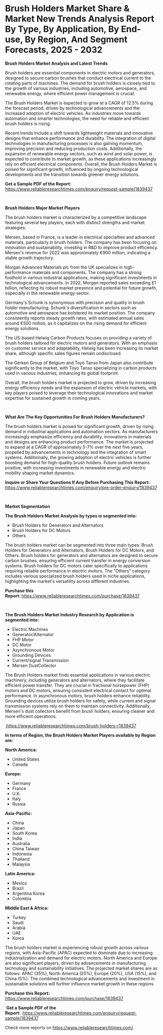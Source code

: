 <p><h1>Brush Holders Market Share & Market New Trends Analysis Report By Type, By Application, By End-use, By Region, And Segment Forecasts, 2025 - 2032</h1></p><p><strong>Brush Holders Market Analysis and Latest Trends</strong></p>
<p><p>Brush holders are essential components in electric motors and generators, designed to secure carbon brushes that conduct electrical current to the rotating parts of machines. The demand for brush holders is closely tied to the growth of various industries, including automotive, aerospace, and renewable energy, where efficient power management is crucial.</p><p>The Brush Holders Market is expected to grow at a CAGR of 12.5% during the forecast period, driven by technological advancements and the increased adoption of electric vehicles. As industries move towards automation and smarter technologies, the need for reliable and efficient brush holders is rising.</p><p>Recent trends include a shift towards lightweight materials and innovative designs that enhance performance and durability. The integration of digital technologies in manufacturing processes is also gaining momentum, improving precision and reducing production costs. Additionally, the expansion of renewable energy sectors, such as wind and solar power, is expected to contribute to market growth, as these applications increasingly rely on efficient electrical components. Overall, the Brush Holders Market is poised for significant growth, influenced by ongoing technological developments and the transition towards greener energy solutions.</p></p>
<p><strong>Get a Sample PDF of the Report:&nbsp;</strong> <a href="https://www.reliableresearchtimes.com/enquiry/request-sample/1839437?utm_campaign=3283&utm_medium=2&utm_source=Github&utm_content=ia&utm_term=10042025&utm_id=brush-holders">https://www.reliableresearchtimes.com/enquiry/request-sample/1839437</a></p>
<p>&nbsp;</p>
<p><strong>Brush Holders Major Market Players</strong></p>
<p><p>The brush holders market is characterized by a competitive landscape featuring several key players, each with distinct strengths and market strategies. </p><p>Mersen, based in France, is a leader in electrical specialties and advanced materials, particularly in brush holders. The company has been focusing on innovation and sustainability, investing in R&D to improve product efficiency. Mersen's revenue for 2022 was approximately €900 million, indicating a stable growth trajectory.</p><p>Morgan Advanced Materials plc from the UK specializes in high-performance materials and components. The company has a strong foothold in various industrial applications, making significant investments in technological advancements. In 2022, Morgan reported sales exceeding £1 billion, reflecting its robust market presence and potential for future growth, especially in the renewable energy sector.</p><p>Germany's Schunk is synonymous with precision and quality in brush holder manufacturing. Schunk's diversification in sectors such as automotive and aerospace has bolstered its market position. The company consistently reports steady growth rates, with estimated annual sales around €500 million, as it capitalizes on the rising demand for efficient energy solutions.</p><p>The US-based Helwig Carbon Products focuses on providing a variety of brush holders tailored for electric motors and generators. With an emphasis on customer service and adaptability, Helwig has been increasing its market share, although specific sales figures remain undisclosed.</p><p>The Gerken Group of Belgium and Toyo Tanso from Japan also contribute significantly to the market, with Toyo Tanso specializing in carbon products used in various industries, enhancing its global footprint. </p><p>Overall, the brush holders market is projected to grow, driven by increasing energy efficiency needs and the expansion of electric vehicle markets, with key players poised to leverage their technological innovations and market expertise for sustained growth in coming years.</p></p>
<p>&nbsp;</p>
<p><strong>What Are The Key Opportunities For Brush Holders Manufacturers?</strong></p>
<p><p>The brush holders market is poised for significant growth, driven by rising demand in industrial applications and automation sectors. As manufacturers increasingly emphasize efficiency and durability, innovations in materials and designs are enhancing product performance. The market is projected to expand at a CAGR of approximately 5-7% over the next five years, propelled by advancements in technology and the integration of smart systems. Additionally, the growing adoption of electric vehicles is further boosting demand for high-quality brush holders. Future outlook remains positive, with increasing investments in renewable energy and electric mobility shaping market dynamics.</p></p>
<p><strong>Inquire or Share Your Questions If Any Before Purchasing This Report:</strong> <a href="https://www.reliableresearchtimes.com/enquiry/pre-order-enquiry/1839437?utm_campaign=3283&utm_medium=2&utm_source=Github&utm_content=ia&utm_term=10042025&utm_id=brush-holders">https://www.reliableresearchtimes.com/enquiry/pre-order-enquiry/1839437</a></p>
<p>&nbsp;</p>
<p><strong>Market Segmentation</strong></p>
<p><strong>The Brush Holders Market Analysis by types is segmented into:</strong></p>
<p><ul><li>Brush Holders for Generators and Alternators</li><li>Brush Holders for DC Motors</li><li>Others</li></ul></p>
<p><p>The brush holders market can be segmented into three main types: Brush Holders for Generators and Alternators, Brush Holders for DC Motors, and Others. Brush holders for generators and alternators are designed to secure carbon brushes, ensuring efficient current transfer in energy conversion systems. Brush holders for DC motors cater specifically to applications requiring reliable performance in electric motors. The "Others" category includes various specialized brush holders used in niche applications, highlighting the market's versatility across different industries.</p></p>
<p><strong>Purchase this Report:&nbsp;</strong><a href="https://www.reliableresearchtimes.com/purchase/1839437?utm_campaign=3283&utm_medium=2&utm_source=Github&utm_content=ia&utm_term=10042025&utm_id=brush-holders">https://www.reliableresearchtimes.com/purchase/1839437</a></p>
<p>&nbsp;</p>
<p><strong>The Brush Holders Market Industry Research by Application is segmented into:</strong></p>
<p><ul><li>Electric Machines</li><li>Generator/Alternator</li><li>FHP Motor</li><li>DC Motor</li><li>Asynchronous Motor</li><li>Grounding Devices</li><li>Current/signal Transmission</li><li>Mersen DustCollector</li></ul></p>
<p><p>The Brush Holders market finds essential applications in various electric machinery, including generators and alternators, where they facilitate efficient power transfer. They are crucial in fractional horsepower (FHP) motors and DC motors, ensuring consistent electrical contact for optimal performance. In asynchronous motors, brush holders enhance reliability. Grounding devices utilize brush holders for safety, while current and signal transmission systems rely on them to maintain connectivity. Additionally, Mersen's dust collectors benefit from brush holders, ensuring cleaner and more efficient operations.</p></p>
<p><a href="https://www.reliableresearchtimes.com/brush-holders-r1839437?utm_campaign=3283&utm_medium=2&utm_source=Github&utm_content=ia&utm_term=10042025&utm_id=brush-holders">&nbsp;https://www.reliableresearchtimes.com/brush-holders-r1839437</a></p>
<p><strong>In terms of Region, the Brush Holders Market Players available by Region are:</strong></p>
<p>
    <p> <strong> North America: </strong>
        <ul>
            <li>United States</li>
            <li>Canada</li>
        </ul>
        </p> 
    <p> <strong> Europe: </strong>
        <ul>
            <li>Germany</li>
            <li>France</li>
            <li>U.K.</li>
            <li>Italy</li>
            <li>Russia</li>
        </ul>
        </p> 
    <p> <strong> Asia-Pacific: </strong>
        <ul>
            <li>China</li>
            <li>Japan</li>
            <li>South Korea</li>
            <li>India</li>
            <li>Australia</li>
            <li>China Taiwan</li>
            <li>Indonesia</li>
            <li>Thailand</li>
            <li>Malaysia</li>
        </ul>
        </p> 
    <p> <strong> Latin America: </strong>
        <ul>
            <li>Mexico</li>
            <li>Brazil</li>
            <li>Argentina Korea</li>
            <li>Colombia</li>
        </ul>
        </p> 
    <p> <strong> Middle East & Africa: </strong>
        <ul>
            <li>Turkey</li>
            <li>Saudi</li>
            <li>Arabia</li>
            <li>UAE</li>
            <li>Korea</li>
        </ul>
    </p>
    </p>
<p><p>The brush holders market is experiencing robust growth across various regions, with Asia-Pacific (APAC) expected to dominate due to increasing industrialization and demand for electric motors. North America and Europe are also significant players, driven by advancements in manufacturing technology and sustainability initiatives. The projected market shares are as follows: APAC (35%), North America (25%), Europe (20%), USA (15%), and China (5%). The combined technological advancements and investment in sustainable solutions will further influence market growth in these regions.</p></p>
<p><strong>Purchase this Report: </strong><a href="https://www.reliableresearchtimes.com/purchase/1839437?utm_campaign=3283&utm_medium=2&utm_source=Github&utm_content=ia&utm_term=10042025&utm_id=brush-holders">https://www.reliableresearchtimes.com/purchase/1839437</a></p>
<p>&nbsp;<strong>Get a Sample PDF of the Report:&nbsp;&nbsp;</strong><a href="https://www.reliableresearchtimes.com/enquiry/request-sample/1839437?utm_campaign=3283&utm_medium=2&utm_source=Github&utm_content=ia&utm_term=10042025&utm_id=brush-holders">https://www.reliableresearchtimes.com/enquiry/request-sample/1839437</a></p>
<p><strong></strong></p>
<p>Check more reports on <a href="https://www.reliableresearchtimes.com/?utm_campaign=3283&utm_medium=2&utm_source=Github&utm_content=ia&utm_term=10042025&utm_id=brush-holders">https://www.reliableresearchtimes.com/</a></p>
